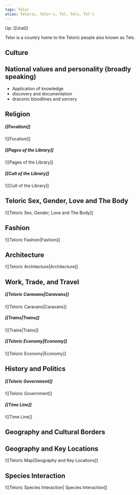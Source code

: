 ```yaml
---
tags: Telor
alias: Teloric, Telor's, Tel, Tels, Tel's
---
```

 Up: [[Urat]]

Telor is a country home to the Teloric people also known as Tels. 

## Culture 
## National values and personality (broadly speaking)
-   Application of knowledge
-   discovery and documentation
-   draconic bloodlines and sorcery
## Religion
##### [[Focalism]]
![[Focalism]]
##### [[Pages of the Library]]
![[Pages of the Library]]
##### [[Cult of the Library]]
![[Cult of the Library]]

## Teloric Sex, Gender, Love and The Body
![[Teloric Sex, Gender, Love and The Body]]
## Fashion
![[Teloric Fashion|Fashion]]
##  Architecture
![[Teloric Architecture|Architecture]]
## Work, Trade, and Travel
##### [[Teloric Caravans|Caravans]]
![[Teloric Caravans|Caravans]]
##### [[Trains|Trains]]
![[Trains|Trains]]
##### [[Teloric Economy|Economy]]
![[Teloric Economy|Economy]]
## History and Politics
##### [[Teloric Government]]
![[Teloric Government]]
##### [[Time Line]]
![[Time Line]]
## Geography and Cultural Borders
## Geography and Key Locations

![[Teloric Map|Geography and Key Locations]]
## Species Interaction
![[Teloric Species Interaction| Species Interaction]]


